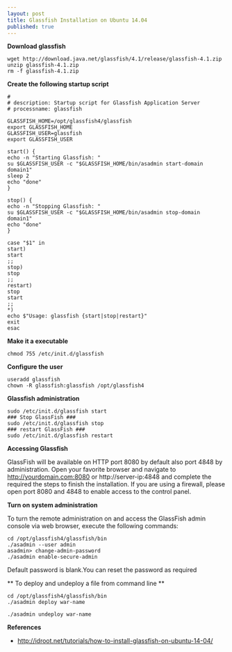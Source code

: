 ```yaml
---
layout: post
title: Glassfish Installation on Ubuntu 14.04
published: true
---
```


**Download glassfish**

```
wget http://download.java.net/glassfish/4.1/release/glassfish-4.1.zip
unzip glassfish-4.1.zip
rm -f glassfish-4.1.zip
```

**Create the following startup script**

```
#
# description: Startup script for Glassfish Application Server
# processname: glassfish
 
GLASSFISH_HOME=/opt/glassfish4/glassfish
export GLASSFISH_HOME
GLASSFISH_USER=glassfish
export GLASSFISH_USER
 
start() {
echo -n "Starting Glassfish: "
su $GLASSFISH_USER -c "$GLASSFISH_HOME/bin/asadmin start-domain domain1"
sleep 2
echo "done"
}
 
stop() {
echo -n "Stopping Glassfish: "
su $GLASSFISH_USER -c "$GLASSFISH_HOME/bin/asadmin stop-domain domain1"
echo "done"
}
 
case "$1" in
start)
start
;;
stop)
stop
;;
restart)
stop
start
;;
*)
echo $"Usage: glassfish {start|stop|restart}"
exit
esac
```

**Make it a executable**

```
chmod 755 /etc/init.d/glassfish
```

**Configure the user**

```
useradd glassfish
chown -R glassfish:glassfish /opt/glassfish4
```

**Glassfish administration**

```
sudo /etc/init.d/glassfish start
### Stop GlassFish ###
sudo /etc/init.d/glassfish stop
### restart GlassFish ###
sudo /etc/init.d/glassfish restart
```


**Accessing Glassfish**

GlassFish will be available on HTTP port 8080 by default also port 4848 by administration. Open your favorite browser and navigate to http://yourdomain.com:8080 or http://server-ip:4848 and complete the required the steps to finish the installation. If you are using a firewall, please open port 8080 and 4848 to enable access to the control panel.

**Turn on system administration**


To turn the remote administration on and access the GlassFish admin console via web browser, execute the following commands:

```
cd /opt/glassfish4/glassfish/bin
./asadmin --user admin
asadmin> change-admin-password
./asadmin enable-secure-admin
```

Default password is blank.You can reset the password as required

** To deploy and undeploy a file from command line **

```
cd /opt/glassfish4/glassfish/bin
./asadmin deploy war-name

./asadmin undeploy war-name
```


**References**

- http://idroot.net/tutorials/how-to-install-glassfish-on-ubuntu-14-04/

